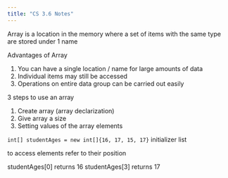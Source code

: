 ```yaml
---
title: "CS 3.6 Notes"
---
```

Array is a location in the memory where a set of items with the same type are stored under 1 name

Advantages of Array
1. You can have a single location / name for large amounts of data
2. Individual items may still be accessed
3. Operations on entire data group can be carried out easily

3 steps to use an array
1. Create array (array declarization)
2. Give array a size
3. Setting values of the array elements


`int[] studentAges = new int[]{16, 17, 15, 17}` initializer list

to access elements refer to their position

studentAges[0] returns 16
studentAges[3] returns 17
